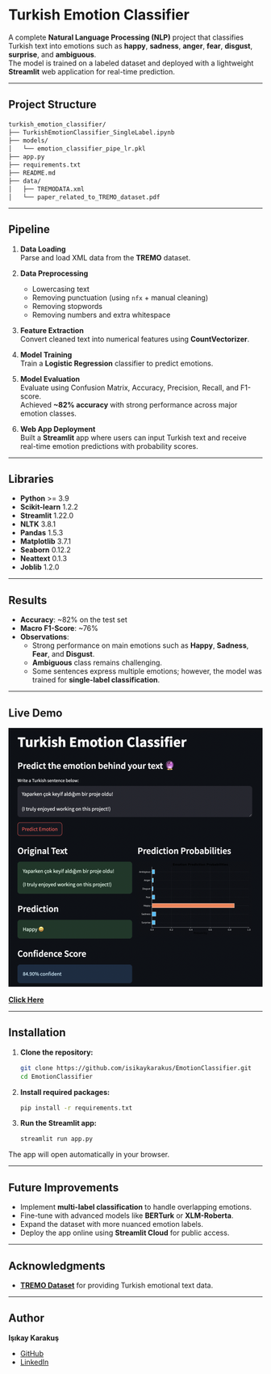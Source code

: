 # Turkish Emotion Classifier

A complete **Natural Language Processing (NLP)** project that classifies Turkish text into emotions such as **happy**, **sadness**, **anger**, **fear**, **disgust**, **surprise**, and **ambiguous**.  
The model is trained on a labeled dataset and deployed with a lightweight **Streamlit** web application for real-time prediction.

---

## Project Structure

```
turkish_emotion_classifier/
├── TurkishEmotionClassifier_SingleLabel.ipynb
├── models/
│   └── emotion_classifier_pipe_lr.pkl
├── app.py
├── requirements.txt
├── README.md
├── data/
│   ├── TREMODATA.xml
│   └── paper_related_to_TREMO_dataset.pdf
```

---

## Pipeline

1. **Data Loading**  
   Parse and load XML data from the **TREMO** dataset.

2. **Data Preprocessing**  
   - Lowercasing text  
   - Removing punctuation (using `nfx` + manual cleaning)  
   - Removing stopwords  
   - Removing numbers and extra whitespace

3. **Feature Extraction**  
   Convert cleaned text into numerical features using **CountVectorizer**.

4. **Model Training**  
   Train a **Logistic Regression** classifier to predict emotions.

5. **Model Evaluation**  
   Evaluate using Confusion Matrix, Accuracy, Precision, Recall, and F1-score.  
   Achieved **~82% accuracy** with strong performance across major emotion classes.

6. **Web App Deployment**  
   Built a **Streamlit** app where users can input Turkish text and receive real-time emotion predictions with probability scores.

---

## Libraries

- **Python** >= 3.9
- **Scikit-learn** 1.2.2
- **Streamlit** 1.22.0
- **NLTK** 3.8.1
- **Pandas** 1.5.3
- **Matplotlib** 3.7.1
- **Seaborn** 0.12.2
- **Neattext** 0.1.3
- **Joblib** 1.2.0

---

## Results

- **Accuracy**: ~82% on the test set
- **Macro F1-Score**: ~76%
- **Observations**:
  - Strong performance on main emotions such as **Happy**, **Sadness**, **Fear**, and **Disgust**.
  - **Ambiguous** class remains challenging.
  - Some sentences express multiple emotions; however, the model was trained for **single-label classification**.

---

##  Live Demo

![App Screenshot](https://github.com/isikaykarakus/EmotionClassifier/blob/main/images/DemoPicture.png)

 **[Click Here](https://turkishemotionclassifier-isikaykarakus.streamlit.app/)**

---

## Installation

1. **Clone the repository:**
   ```bash
   git clone https://github.com/isikaykarakus/EmotionClassifier.git
   cd EmotionClassifier
   ```

2. **Install required packages:**
   ```bash
   pip install -r requirements.txt
   ```

3. **Run the Streamlit app:**
   ```bash
   streamlit run app.py
   ```

The app will open automatically in your browser.

---

## Future Improvements

- Implement **multi-label classification** to handle overlapping emotions.
- Fine-tune with advanced models like **BERTurk** or **XLM-Roberta**.
- Expand the dataset with more nuanced emotion labels.
- Deploy the app online using **Streamlit Cloud** for public access.

---

## Acknowledgments

- **[TREMO Dataset](https://www.kaggle.com/datasets/mansuralp/tremo)** for providing Turkish emotional text data.

---

## Author

**Işıkay Karakuş**  
- [GitHub](https://github.com/isikaykarakus)  
- [LinkedIn](https://www.linkedin.com/in/isikaykarakus/)
